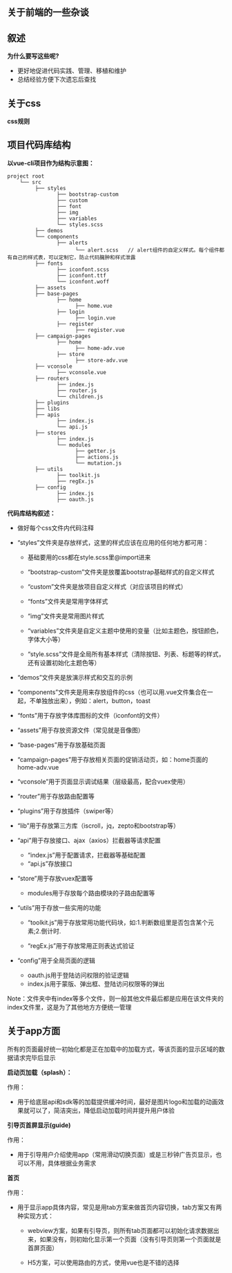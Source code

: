 ## 关于前端的一些杂谈

叙述
-
**为什么要写这些呢?**

* 更好地促进代码实践、管理、移植和维护
* 总结经验方便下次遗忘后查找

关于css
-

**css规则**

项目代码库结构
-

**以vue-cli项目作为结构示意图：**

	project root
		└── src
		     ├── styles
		            ├── bootstrap-custom
		            ├── custom
		            ├── font
		            ├── img
		            ├── variables
		            └── styles.scss
		     ├── demos
		     └── components
		            ├── alerts       
		                  └── alert.scss   // alert组件的自定义样式。每个组件都有自己的样式表，可以定制它，防止代码臃肿和样式泄露
			 ├── fonts
			 		├── iconfont.scss
			 		├── iconfont.ttf
			 		└── iconfont.woff
			 ├── assets
			 ├── base-pages
			 		├── home
			 			  ├── home.vue
			 		├── login
			 			  ├── login.vue
			 		├── register
			 			  ├── register.vue
			 ├── campaign-pages
			 		├── home
			 			  ├── home-adv.vue
			 		├── store
			 			  ├── store-adv.vue
			 ├── vconsole
			 		├── vconsole.vue
			 ├── routers
			 		├── index.js
			 		├── router.js
			 		└── children.js
			 ├── plugins
			 ├── libs
			 ├── apis
			 		├── index.js
			 		└── api.js
			 ├── stores
			 		├── index.js
			 		└── modules
			 			  ├── getter.js
				 		  ├── actions.js
				 		  └── mutation.js
			 ├── utils
			 		├── toolkit.js
			 		├── regEx.js
			 ├── config
			 		├── index.js
			 		├── oauth.js
			 		
**代码库结构叙述：**

* 做好每个css文件内代码注释

* “styles”文件夹是存放样式，这里的样式应该在应用的任何地方都可用：

	* 基础要用的css都在style.scss里@import进来
	
	* “bootstrap-custom”文件夹是放覆盖bootstrap基础样式的自定义样式
	
	* “custom”文件夹是放项目自定义样式（对应该项目的样式）
	
	* “fonts”文件夹是常用字体样式
	
	* “img”文件夹是常用图片样式
	
	* “variables”文件夹是自定义主题中使用的变量（比如主题色，按钮颜色，字体大小等）
	
	* “style.scss”文件是全局所有基本样式（清除按钮、列表、标题等的样式，还有设置初始化主题色等）

* “demos”文件夹是放演示样式和交互的示例

* “components”文件夹是用来存放组件的css（也可以用.vue文件集合在一起，不单独放出来），例如：alert，button，toast

* “fonts”用于存放字体库图标的文件（iconfont的文件）

* “assets”用于存放资源文件（常见就是音像图）

* “base-pages”用于存放基础页面

* “campaign-pages”用于存放相关页面的促销活动页，如：home页面的home-adv.vue

* “vconsole”用于页面显示调试结果（层级最高，配合vuex使用）

* “router”用于存放路由配置等

* “plugins”用于存放插件（swiper等）

* “lib”用于存放第三方库（iscroll，jq，zepto和bootstrap等）

* “api”用于存放接口、ajax（axios）拦截器等请求配置
	
	* “index.js”用于配置请求，拦截器等基础配置
	* “api.js”存放接口

* “store”用于存放vuex配置等
	
	* modules用于存放每个路由模块的子路由配置等

* “utils”用于存放一些实用的功能

	* “toolkit.js”用于存放常用功能代码块，如:1.判断数组里是否包含某个元素;2.倒计时.
	
	* “regEx.js”用于存放常用正则表达式验证
	
* “config”用于全局页面的逻辑
	
	* oauth.js用于登陆访问权限的验证逻辑
	* index.js用于蒙版、弹出框、登陆访问权限等的弹出

Note：文件夹中有index等多个文件，则一般其他文件最后都是应用在该文件夹的index文件里，这是为了其他地方方便统一管理



关于app方面
-

所有的页面最好统一初始化都是正在加载中的加载方式，等该页面的显示区域的数据请求完毕后显示

**启动页加载（splash）：**

作用：

* 用于给底层api和sdk等的加载提供缓冲时间，最好是图片logo和加载的动画效果就可以了，简洁突出，降低启动加载时间并提升用户体验

**引导页首屏显示(guide)**

作用：

* 用于引导用户介绍使用app（常用滑动切换页面）或是三秒钟广告页显示，也可以不用，具体根据业务需求

**首页**

作用：

* 用于显示app具体内容，常见是用tab方案来做首页内容切换，tab方案又有两种实现方式：

	* webview方案，如果有引导页，则所有tab页面都可以初始化请求数据出来，如果没有，则初始化显示第一个页面（没有引导页则第一个页面就是首屏页面）
	
	* H5方案，可以使用路由的方式，使用vue也是不错的选择
